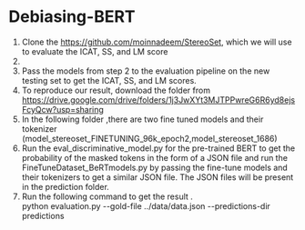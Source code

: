 # Debiasing-BERT
1) Clone the https://github.com/moinnadeem/StereoSet, which we will use to evaluate  the ICAT, SS, and LM score
2)
3) Pass the models from step 2 to the evaluation pipeline on the new testing set to get the ICAT, SS, and LM scores.
4) To reproduce our result, download the folder  from https://drive.google.com/drive/folders/1j3JwXYt3MJTPPwreG6R6yd8ejsFcyQcw?usp=sharing
5) In the following folder ,there are two fine tuned  models and their tokenizer (model_stereoset_FINETUNING_96k_epoch2,model_stereoset_1686)
6) Run the eval_discriminative_model.py for the pre-trained BERT to get the probability of the masked tokens in the form of a JSON file and run the FineTuneDataset_BeRTmodels.py by passing the fine-tune models and their tokenizers to get a similar JSON file. The JSON files will be present in the prediction folder.
7) Run the following command to get the result .  
     python evaluation.py --gold-file ../data/data.json --predictions-dir predictions

